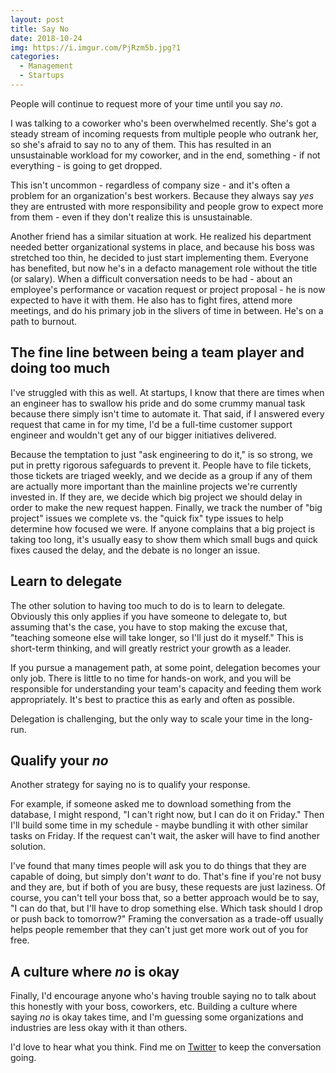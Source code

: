 ```yaml
---
layout: post
title: Say No
date: 2018-10-24
img: https://i.imgur.com/PjRzm5b.jpg?1
categories: 
  - Management
  - Startups
---
```


People will continue to request more of your time until you say _no_.

I was talking to a coworker who's been overwhelmed recently. She's got a steady stream of incoming requests from multiple people who outrank her, so she's afraid to say no to any of them. This has resulted in an unsustainable workload for my coworker, and in the end, something - if not everything - is going to get dropped.

This isn't uncommon - regardless of company size - and it's often a problem for an organization's best workers. Because they always say _yes_ they are entrusted with more responsibility and people grow to expect more from them - even if they don't realize this is unsustainable.

Another friend has a similar situation at work. He realized his department needed better organizational systems in place, and because his boss was stretched too thin, he decided to just start implementing them. Everyone has benefited, but now he's in a defacto management role without the title (or salary). When a difficult conversation needs to be had - about an employee's performance or vacation request or project proposal - he is now expected to have it with them. He also has to fight fires, attend more meetings, and do his primary job in the slivers of time in between. He's on a path to burnout.

## The fine line between being a team player and doing too much

I've struggled with this as well. At startups, I know that there are times when an engineer has to swallow his pride and do some crummy manual task because there simply isn't time to automate it. That said, if I answered every request that came in for my time, I'd be a full-time customer support engineer and wouldn't get any of our bigger initiatives delivered.

Because the temptation to just "ask engineering to do it," is so strong, we put in pretty rigorous safeguards to prevent it. People have to file tickets, those tickets are triaged weekly, and we decide as a group if any of them are actually more important than the mainline projects we're currently invested in. If they are, we decide which big project we should delay in order to make the new request happen. Finally, we track the number of "big project" issues we complete vs. the "quick fix" type issues to help determine how focused we were. If anyone complains that a big project is taking too long, it's usually easy to show them which small bugs and quick fixes caused the delay, and the debate is no longer an issue.

## Learn to delegate

The other solution to having too much to do is to learn to delegate. Obviously this only applies if you have someone to delegate to, but assuming that's the case, you have to stop making the excuse that, "teaching someone else will take longer, so I'll just do it myself." This is short-term thinking, and will greatly restrict your growth as a leader.

If you pursue a management path, at some point, delegation becomes your only job. There is little to no time for hands-on work, and you will be responsible for understanding your team's capacity and feeding them work appropriately. It's best to practice this as early and often as possible.

Delegation is challenging, but the only way to scale your time in the long-run.

## Qualify your _no_

Another strategy for saying no is to qualify your response.

For example, if someone asked me to download something from the database, I might respond, "I can't right now, but I can do it on Friday." Then I'll build some time in my schedule - maybe bundling it with other similar tasks on Friday. If the request can't wait, the asker will have to find another solution.

I've found that many times people will ask you to do things that they are capable of doing, but simply don't _want_ to do. That's fine if you're not busy and they are, but if both of you are busy, these requests are just laziness. Of course, you can't tell your boss that, so a better approach would be to say, "I can do that, but I'll have to drop something else. Which task should I drop or push back to tomorrow?" Framing the conversation as a trade-off usually helps people remember that they can't just get more work out of you for free.

## A culture where _no_ is okay

Finally, I'd encourage anyone who's having trouble saying no to talk about this honestly with your boss, coworkers, etc. Building a culture where saying _no_ is okay takes time, and I'm guessing some organizations and industries are less okay with it than others.

I'd love to hear what you think. Find me on [Twitter](https://twitter.com/karllhughes) to keep the conversation going.
